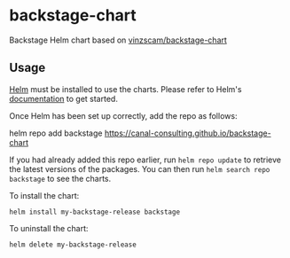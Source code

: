 # backstage-chart

Backstage Helm chart based on [vinzscam/backstage-chart](https://github.com/vinzscam/backstage-chart)


## Usage

[Helm](https://helm.sh) must be installed to use the charts.  Please refer to
Helm's [documentation](https://helm.sh/docs) to get started.

Once Helm has been set up correctly, add the repo as follows:

  helm repo add backstage https://canal-consulting.github.io/backstage-chart

If you had already added this repo earlier, run `helm repo update` to retrieve
the latest versions of the packages.  You can then run `helm search repo
backstage` to see the charts.

To install the <chart-name> chart:

    helm install my-backstage-release backstage

To uninstall the chart:

    helm delete my-backstage-release